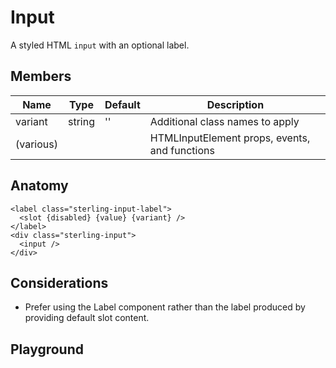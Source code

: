 <script>
    import Playground from './InputPlayground.svelte';
</script>

# Input

A styled HTML `input` with an optional label.

## Members

| Name      | Type   | Default | Description                                   |
| --------- | ------ | ------- | --------------------------------------------- |
| variant   | string | ''      | Additional class names to apply               |
| (various) |        |         | HTMLInputElement props, events, and functions |

## Anatomy

```
<label class="sterling-input-label">
  <slot {disabled} {value} {variant} />
</label>
<div class="sterling-input">
  <input />
</div>
```

## Considerations

- Prefer using the Label component rather than the label produced by providing default slot content.

## Playground

<Playground />
